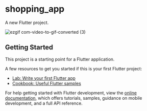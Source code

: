 # shopping_app

A new Flutter project.

![ezgif com-video-to-gif-converted (3)](https://github.com/sarathkumarsankar/shopping_app_flutter/assets/12977299/22e9ca2f-6328-4773-a9b1-3f932d706088)


## Getting Started


This project is a starting point for a Flutter application.

A few resources to get you started if this is your first Flutter project:

- [Lab: Write your first Flutter app](https://docs.flutter.dev/get-started/codelab)
- [Cookbook: Useful Flutter samples](https://docs.flutter.dev/cookbook)

For help getting started with Flutter development, view the
[online documentation](https://docs.flutter.dev/), which offers tutorials,
samples, guidance on mobile development, and a full API reference.

